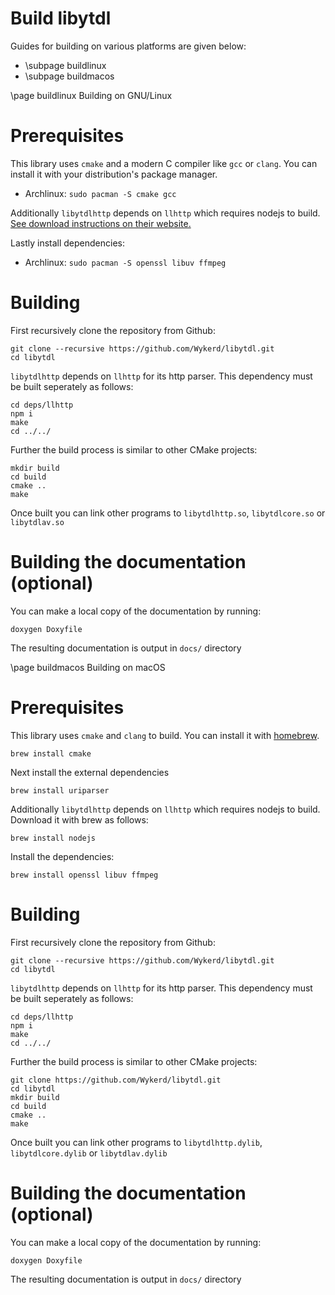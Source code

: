 # Build libytdl

Guides for building on various platforms are given below:
- \subpage buildlinux
- \subpage buildmacos

\page buildlinux Building on GNU/Linux
# Prerequisites
This library uses `cmake` and a modern C compiler like `gcc` or `clang`. You can install it with your distribution's package manager.
- Archlinux: `sudo pacman -S cmake gcc`

Additionally `libytdlhttp` depends on `llhttp` which requires nodejs to build. [See download instructions on their website.](https://nodejs.org/en/download/package-manager/)

Lastly install dependencies: 
- Archlinux: `sudo pacman -S openssl libuv ffmpeg`

# Building
First recursively clone the repository from Github:
```
git clone --recursive https://github.com/Wykerd/libytdl.git
cd libytdl
```

`libytdlhttp` depends on `llhttp` for its http parser. This dependency must be built seperately as follows:
```
cd deps/llhttp
npm i
make
cd ../../
```

Further the build process is similar to other CMake projects:
```
mkdir build
cd build
cmake ..
make
```
Once built you can link other programs to `libytdlhttp.so`, `libytdlcore.so` or `libytdlav.so`

# Building the documentation (optional)
You can make a local copy of the documentation by running:
```
doxygen Doxyfile
```
The resulting documentation is output in `docs/` directory

\page buildmacos Building on macOS
# Prerequisites 
This library uses `cmake` and `clang` to build. You can install it with [homebrew](https://brew.sh).
```
brew install cmake
```

Next install the external dependencies
```
brew install uriparser
```

Additionally `libytdlhttp` depends on `llhttp` which requires nodejs to build. Download it with brew as follows:
```
brew install nodejs
```

Install the dependencies:
```
brew install openssl libuv ffmpeg
```

# Building
First recursively clone the repository from Github:
```
git clone --recursive https://github.com/Wykerd/libytdl.git
cd libytdl
```

`libytdlhttp` depends on `llhttp` for its http parser. This dependency must be built seperately as follows:
```
cd deps/llhttp
npm i
make
cd ../../
```

Further the build process is similar to other CMake projects:
```
git clone https://github.com/Wykerd/libytdl.git
cd libytdl
mkdir build
cd build
cmake ..
make
```
Once built you can link other programs to `libytdlhttp.dylib`, `libytdlcore.dylib` or `libytdlav.dylib`

# Building the documentation (optional)
You can make a local copy of the documentation by running:
```
doxygen Doxyfile
```
The resulting documentation is output in `docs/` directory
